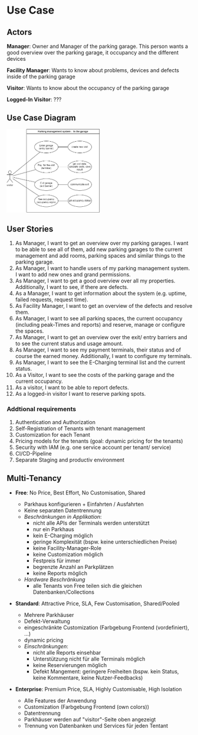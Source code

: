# Use Case

## Actors

**Manager**: Owner and Manager of the parking garage. This person wants a good overview over the parking garage, it occupancy and the different devices

**Facility Manager**: Wants to know about problems, devices and defects inside of the parking garage

**Visitor**: Wants to know about the occupancy of the parking garage

**Logged-In Visitor**: ???

## Use Case Diagram

<img src="./img/useCase_diagram.png" width="50%">

## User Stories

1. As Manager, I want to get an overview over my parking garages. I want to be able to see all of them, add new parking garages to the current management and add rooms, parking spaces and similar things to the parking garage.
2. As Manager, I want to handle users of my parking management system. I want to add new ones and grand permissions.
3. As Manager, I want to get a good overview over all my properties. Additionally, I want to see, if there are defects.
4. As a Manager, I want to get information about the system (e.g. uptime, failed requests, request time).
5. As Facility Manager, I want to get an overview of the defects and resolve them.
6. As Manager, I want to see all parking spaces, the current occupancy (including peak-Times and reports) and reserve, manage or configure the spaces.
7. As Manager, I want to get an overview over the exit/ entry barriers and to see the current status and usage amount.
8. As Manager, I want to see my payment terminals, their status and of course the earned money. Additionally, I want to configure my terminals.
9.  As Manager, I want to see the E-Charging terminal list and the current status.
10. As a Visitor, I want to see the costs of the parking garage and the current occupancy.
11. As a visitor, I want to be able to report defects.
12. As a logged-in visitor I want to reserve parking spots.

### Addtional requirements

1. Authentication and Authorization
2. Self-Registration of Tenants with tenant management
3. Customization for each Tenant
4. Pricing models for the tenants (goal: dynamic pricing for the tenants)
5. Security with IAM (e.g. one service account per tenant/ service)
6. CI/CD-Pipeline
7. Separate Staging and productiv environment

## Multi-Tenancy
- **Free**: No Price, Best Effort, No Customisation, Shared
  - Parkhaus konfigurieren + Einfahrten / Ausfahrten
  - Keine separaten Datentrennung
  - *Beschränkungen in Applikation*:
    - nicht alle APIs der Terminals werden unterstützt
    - nur ein Parkhaus
    - kein E-Charging möglich
    - geringe Komplexität (bspw. keine unterschiedlichen Preise)
    - keine Facility-Manager-Role
    - keine Customization möglich
    - Festpreis für immer
    - begrenzte Anzahl an Parkplätzen
    - keine Reports möglich
  - *Hardware Beschränkung*
    - alle Tenants von Free teilen sich die gleichen Datenbanken/Collections

- **Standard**: Attractive Price, SLA, Few Customisation, Shared/Pooled
  - Mehrere Parkhäuser
  - Defekt-Verwaltung
  - eingeschränkte Customization (Farbgebung Frontend (vordefiniert), ...)
  - dynamic pricing
  - *Einschränkungen*:
    - nicht alle Reports einsehbar
    - Unterstützung nicht für alle Terminals möglich
    - keine Reservierungen möglich
    - Defekt Mangement: geringere Freiheiten (bspw. kein Status, keine Kommentare, keine Nutzer-Feedbacks)
  
- **Enterprise**: Premium Price, SLA, Highly Customisable, High Isolation
  - Alle Features der Anwendung
  - Customization (Farbgebung Frontend (own colors))
  - Datentrennung
  - Parkhäuser werden auf "visitor"-Seite oben angezeigt
  - Trennung von Datenbanken und Services für jeden Tentant
